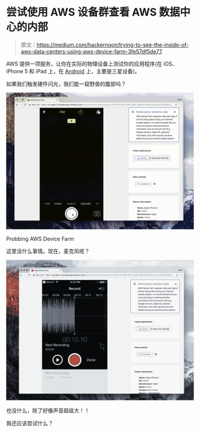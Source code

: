 # 尝试使用 AWS 设备群查看 AWS 数据中心的内部

> 原文：<https://medium.com/hackernoon/trying-to-see-the-inside-of-aws-data-centers-using-aws-device-farm-3fe57df5de77>

AWS 提供一项服务，让你在实际的物理设备上测试你的应用程序(在 iOS、iPhone 5 和 iPad 上，在 [Android](https://hackernoon.com/tagged/android) 上，主要是三星设备)。

如果我们触发硬件闪光，我们能一窥野兽的腹部吗？

![](img/9bf94bde81b4ec8392133c7859ce626d.png)

Probbing AWS Device Farm

这里没什么事情。现在，麦克风呢？

![](img/166bc074c86d13a0df1c02cd6b7f7290.png)

也没什么，除了好像声音超级大！！

我还应该尝试什么？
